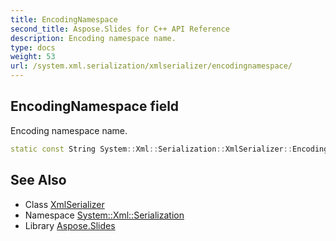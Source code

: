 ```yaml
---
title: EncodingNamespace
second_title: Aspose.Slides for C++ API Reference
description: Encoding namespace name.
type: docs
weight: 53
url: /system.xml.serialization/xmlserializer/encodingnamespace/
---
```

## EncodingNamespace field


Encoding namespace name.

```cpp
static const String System::Xml::Serialization::XmlSerializer::EncodingNamespace
```

## See Also

* Class [XmlSerializer](../)
* Namespace [System::Xml::Serialization](../../)
* Library [Aspose.Slides](../../../)